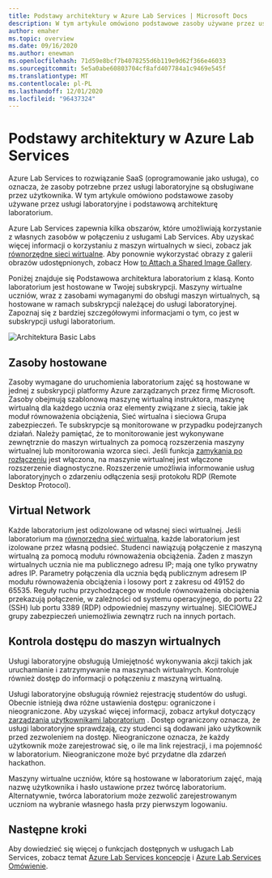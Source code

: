 ```yaml
---
title: Podstawy architektury w Azure Lab Services | Microsoft Docs
description: W tym artykule omówiono podstawowe zasoby używane przez usługi laboratoryjne i podstawową architekturę laboratorium.
author: emaher
ms.topic: overview
ms.date: 09/16/2020
ms.author: enewman
ms.openlocfilehash: 71d59e8bcf7b4078255d6b119e9d62f366e46033
ms.sourcegitcommit: 5e5a0abe60803704cf8afd407784a1c9469e545f
ms.translationtype: MT
ms.contentlocale: pl-PL
ms.lasthandoff: 12/01/2020
ms.locfileid: "96437324"
---
```

# <a name="architecture-fundamentals-in-azure-lab-services"></a>Podstawy architektury w Azure Lab Services

Azure Lab Services to rozwiązanie SaaS (oprogramowanie jako usługa), co oznacza, że zasoby potrzebne przez usługi laboratoryjne są obsługiwane przez użytkownika. W tym artykule omówiono podstawowe zasoby używane przez usługi laboratoryjne i podstawową architekturę laboratorium.  

Azure Lab Services zapewnia kilka obszarów, które umożliwiają korzystanie z własnych zasobów w połączeniu z usługami Lab Services.  Aby uzyskać więcej informacji o korzystaniu z maszyn wirtualnych w sieci, zobacz jak [równorzędne sieci wirtualne](how-to-connect-peer-virtual-network.md).  Aby ponownie wykorzystać obrazy z galerii obrazów udostępnionych, zobacz How [to Attach a Shared Image Gallery](how-to-attach-detach-shared-image-gallery.md).

Poniżej znajduje się Podstawowa architektura laboratorium z klasą.  Konto laboratorium jest hostowane w Twojej subskrypcji. Maszyny wirtualne uczniów, wraz z zasobami wymaganymi do obsługi maszyn wirtualnych, są hostowane w ramach subskrypcji należącej do usługi laboratoryjnej. Zapoznaj się z bardziej szczegółowymi informacjami o tym, co jest w subskrypcji usługi laboratorium.

![Architektura Basic Labs](./media/classroom-labs-fundamentals/labservices-basic-architecture.png)

## <a name="hosted-resources"></a>Zasoby hostowane

Zasoby wymagane do uruchomienia laboratorium zajęć są hostowane w jednej z subskrypcji platformy Azure zarządzanych przez firmę Microsoft.  Zasoby obejmują szablonową maszynę wirtualną instruktora, maszynę wirtualną dla każdego ucznia oraz elementy związane z siecią, takie jak moduł równoważenia obciążenia, Sieć wirtualna i sieciowa Grupa zabezpieczeń.  Te subskrypcje są monitorowane w przypadku podejrzanych działań.  Należy pamiętać, że to monitorowanie jest wykonywane zewnętrznie do maszyn wirtualnych za pomocą rozszerzenia maszyny wirtualnej lub monitorowania wzorca sieci.  Jeśli funkcja [zamykania po rozłączeniu](how-to-enable-shutdown-disconnect.md) jest włączona, na maszynie wirtualnej jest włączone rozszerzenie diagnostyczne. Rozszerzenie umożliwia informowanie usług laboratoryjnych o zdarzeniu odłączenia sesji protokołu RDP (Remote Desktop Protocol).

## <a name="virtual-network"></a>Virtual Network

Każde laboratorium jest odizolowane od własnej sieci wirtualnej.  Jeśli laboratorium ma [równorzędną sieć wirtualną](how-to-connect-peer-virtual-network.md), każde laboratorium jest izolowane przez własną podsieć.  Studenci nawiązują połączenie z maszyną wirtualną za pomocą modułu równoważenia obciążenia.  Żaden z maszyn wirtualnych ucznia nie ma publicznego adresu IP; mają one tylko prywatny adres IP.  Parametry połączenia dla ucznia będą publicznym adresem IP modułu równoważenia obciążenia i losowy port z zakresu od 49152 do 65535.  Reguły ruchu przychodzącego w module równoważenia obciążenia przekazują połączenie, w zależności od systemu operacyjnego, do portu 22 (SSH) lub portu 3389 (RDP) odpowiedniej maszyny wirtualnej. SIECIOWEJ grupy zabezpieczeń uniemożliwia zewnątrz ruch na innych portach.

## <a name="access-control-to-the-virtual-machines"></a>Kontrola dostępu do maszyn wirtualnych

Usługi laboratoryjne obsługują Umiejętność wykonywania akcji takich jak uruchamianie i zatrzymywanie na maszynach wirtualnych.  Kontroluje również dostęp do informacji o połączeniu z maszyną wirtualną.

Usługi laboratoryjne obsługują również rejestrację studentów do usługi. Obecnie istnieją dwa różne ustawienia dostępu: ograniczone i nieograniczone. Aby uzyskać więcej informacji, zobacz artykuł dotyczący [zarządzania użytkownikami laboratorium](how-to-configure-student-usage.md#send-invitations-to-users) . Dostęp ograniczony oznacza, że usługi laboratoryjne sprawdzają, czy studenci są dodawani jako użytkownik przed zezwoleniem na dostęp. Nieograniczone oznacza, że każdy użytkownik może zarejestrować się, o ile ma link rejestracji, i ma pojemność w laboratorium. Nieograniczone może być przydatne dla zdarzeń hackathon.

Maszyny wirtualne uczniów, które są hostowane w laboratorium zajęć, mają nazwę użytkownika i hasło ustawione przez twórcę laboratorium.  Alternatywnie, twórca laboratorium może zezwolić zarejestrowanym uczniom na wybranie własnego hasła przy pierwszym logowaniu.  

## <a name="next-steps"></a>Następne kroki

Aby dowiedzieć się więcej o funkcjach dostępnych w usługach Lab Services, zobacz temat [Azure Lab Services koncepcje](classroom-labs-concepts.md) i [Azure Lab Services Omówienie](classroom-labs-overview.md).
